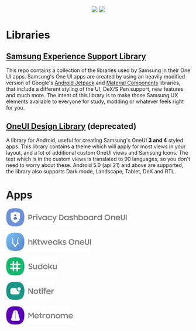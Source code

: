 <h2 align="center">

[![](https://img.shields.io/badge/Telegram-Group-blue.svg?style=for-the-badge&logo=Telegram)](https://t.me/oneuiproject)
[![](https://img.shields.io/badge/XDA-Thread-%23AC6E2F.svg?style=for-the-badge&logo=XDA-Developers)](https://forum.xda-developers.com/t/dev-library-5-0-oneui-design-library-2-2-1.4387485/)

</h2>

# Libraries
## [Samsung Experience Support Library](https://github.com/OneUIProject/sesl)
This repo contains a collection of the libraries used by Samsung in their One UI apps.
Samsung's One UI apps are created by using an heavily modified version of Google's [Android Jetpack](https://github.com/androidx/androidx) and [Material Components](https://github.com/material-components/material-components-android) libraries, that include a different styling of the UI, DeX/S Pen support, new features and much more. The intent of this library is to make those Samsung UX elements available to everyone for study, modding or whatever feels right for you.

## [OneUI Design Library](https://github.com/Yanndroid/OneUI-Design-Library) (deprecated)
A library for Android, useful for creating Samsung's OneUI **3 and 4** styled apps. This library contains a theme which will apply for most views in your layout, and a lot of additional custom OneUI views and Samsung Icons. The text which is in the custom views is translated to 90 languages, so you don't need to worry about these. Android 5.0 (api 21) and above are supported, the library also supports Dark mode, Landscape, Tablet, DeX and RTL.

# Apps
[<img src="profile/readme-res/PrivacyDashboard.png" height="50"/>](https://github.com/BlackMesa123/PrivacyDashboard-OneUI)

[<img src="profile/readme-res/hKtweaks.png" height="50"/>](https://github.com/Yanndroid/hKtweaks-OneUI)

[<img src="profile/readme-res/Sudoku.png" height="50"/>](https://github.com/Yanndroid/Sudoku)

[<img src="profile/readme-res/Notifer.png" height="50"/>](https://github.com/Yanndroid/Notifer)

[<img src="profile/readme-res/Metronome.png" height="50"/>](https://github.com/Yanndroid/Metronome)
